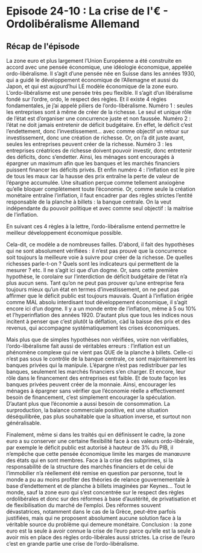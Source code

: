 # Episode 24-10 : La crise de l'€ - Ordolibéralisme Allemand

## Récap de l'épisode
La zone euro et plus largement l’Union Européenne a été construite en accord avec une pensée économique, une idéologie économique, appelée ordo-libéralisme. Il s’agit d’une pensée née en Suisse dans les années 1930, qui a guidé le développement économique de l’Allemagne et aussi du Japon, et qui est aujourd’hui LE modèle économique de la zone euro.
L’ordo-libéralisme est une pensée très peu flexible. Il s’agit d’un libéralisme fondé sur l’ordre, ordo, le respect des règles. Et il existe 4 règles fondamentales, je j’ai appelé piliers de l’ordo-libéralisme.
Numéro 1 : seules les entreprises sont à même de créer de la richesse. Le seul et unique rôle de l’état est d’organiser une concurrence juste et non faussée.
Numéro 2 : l’état ne doit jamais entretenir de déficit budgétaire. En effet, le déficit c’est l’endettement, donc l’investissement… avec comme objectif un retour sur investissement, donc une création de richesse. Or, on l’a dit juste avant, seules les entreprises peuvent créer de la richesse.
Numéro 3 : les entreprises créatrices de richesse doivent pouvoir investir, donc entretenir des déficits, donc s’endetter. Ainsi, les ménages sont encouragés à épargner un maximum afin que les banques et les marchés financiers puissent financer les déficits privés.
Et enfin numéro 4 : l’inflation est le pire de tous les maux car la hausse des prix entraîne la perte de valeur de l’épargne accumulée. Une situation perçue comme tellement anxiogène qu’elle bloquer complètement toute l’économie. Or, comme seule la création monétaire entraîne l’inflation, il faut encadrer par des règles strictes l’entité responsable de la planche à billets : la banque centrale. On la veut indépendante du pouvoir politique et avec comme seul objectif : la maitrise de l’inflation.

En suivant ces 4 règles à la lettre, l’ordo-libéralisme entend permettre le meilleur développement économique possible.

Cela-dit, ce modèle a de nombreuses failles. D’abord, il fait des hypothèses qui ne sont absolument vérifiées : il n’est pas prouvé que la concurrence soit toujours la meilleure voie à suivre pour créer de la richesse. De quelles richesses parle-t-on ? Quels sont les indicateurs qui permettent de la mesurer ? etc. Il ne s’agit ici que d’un dogme. Or, sans cette première hypothèse, le corolaire sur l’interdiction de déficit budgétaire de l’état n’a plus aucun sens. Tant qu’on ne peut pas prouver qu’une entreprise fera toujours mieux qu’un état en termes d’investissement, on ne peut pas affirmer que le déficit public est toujours mauvais. Quant à l’inflation érigée comme MAL absolu interdisant tout développement économique, il s’agit encore ici d’un dogme. Il y a un monde entre de l’inflation, même à 5 ou 10% et l’hyperinflation des années 1920. D’autant plus que tous les indices nous incitent à penser que c’est plutôt la déflation, càd la baisse des prix et des revenus, qui accompagne systématiquement les crises économiques.

Mais plus que de simples hypothèses non vérifiées, voire non vérifiables, l‘ordo-libéralisme fait aussi de véritables erreurs : l’inflation est un phénomène complexe qui ne vient pas QUE de la planche à billets. Celle-ci n’est pas sous le contrôle de la banque centrale, ce sont majoritairement les banques privées qui la manipule. L’épargne n’est pas redistribuer par les banques, seulement les marchés financiers s’en charger. Et encore, leur rôle dans le financement des entreprises est faible. Et de toute façon les banques privées peuvent créer de la monnaie. Ainsi, encourager les ménages à épargner sans vérifier que l’économie réelle a effectivement besoin de financement, c’est simplement encourager la spéculation. D’autant plus que l’économie a aussi besoin de consommation. La surproduction, la balance commerciale positive, est une situation déséquilibrée, pas plus souhaitable que la situation inverse, et surtout non généralisable.

Finalement, même si dans les traités qui en définissent le cadre, la zone euro a su conserver une certaine flexibilité face à ces valeurs ordo-libérale, par exemple le déficit public est autorisé à hauteur de 3% du PIB, il n’empêche que cette pensée économique limite les marges de manœuvre des états qui en sont membres. Face à la crise des subprimes, si la responsabilité de la structure des marchés financiers et de celui de l’immobilier n’a réellement été remise en question par personne, tout le monde a pu au moins profiter des théories de relance gouvernementale à base d’endettement et de planche à billets imaginées par Keynes… Tout le monde, sauf la zone euro qui s’est concentrée sur le respect des règles ordolibérales et donc sur des réformes à base d’austérité, de privatisation et de flexibilisation du marché de l’emploi. Des réformes souvent dévastatrices, notamment dans le cas de la Grèce, peut-être parfois justifiées, mais qui ne proposent absolument aucune solution face à la véritable source du problème qui demeure monétaire. Conclusion : la zone euro est la seule à avoir connue la crise de l’euro parce qu’elle est la seule à avoir mis en place des règles ordo-libérales aussi strictes. La crise de l’euro c’est en grande partie une crise de l’ordo-libéralisme.
